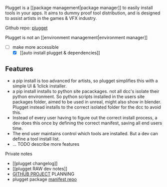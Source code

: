 Plugget is a [[package management|package manager]] to easily install tools in your apps.
It aims to dummy proof tool distribution, and is designed to assist artists in the games & VFX industry.

Github repo: [plugget](https://github.com/hannesdelbeke/plugget) 


Plugget is not an [[environment management|environment manager]]

- [ ] make more accessible
	- [x] [[auto install plugget & dependencies]]

## Features
- a pip install is too advanced for artists, so plugget simplifies this with a simple UI & 1click installer.
- a pip install installs to python site pacackages. not all dcc's isolate their python environment. So python scripts installed in the users site packages folder, aimed to be used in unreal, might also show in blender. 
  Plugget instead installs to the correct isolated folder for the dcc to avoid this.
- Instead of every user having to figure out the correct install process, a dev does this once by defining the correct manifest, saving all end users time. 
- The end user maintains control which tools are installed. But a dev can define a tool install list.
- ... TODO describe more features

Private notes
- [[plugget changelog]]
- [[plugget RAW dev notes]]
- [GITHUB PROJECT](https://github.com/users/hannesdelbeke/projects/5) PLANNING
- plugget package [manifest repo](https://github.com/hannesdelbeke/plugget-pkgs) 
